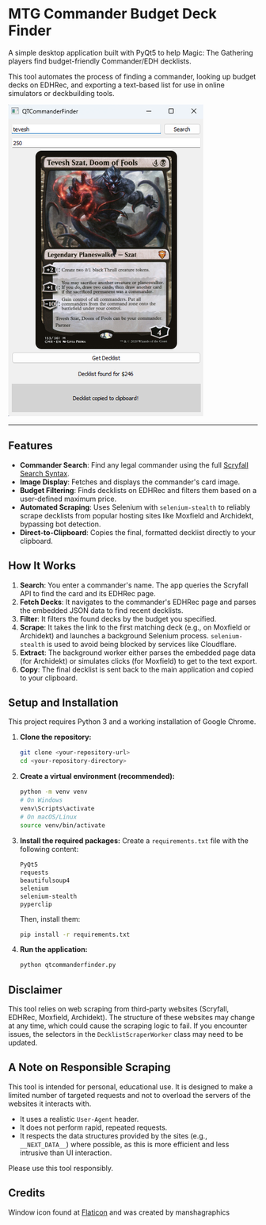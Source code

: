# MTG Commander Budget Deck Finder

A simple desktop application built with PyQt5 to help Magic: The Gathering players find budget-friendly Commander/EDH decklists.

This tool automates the process of finding a commander, looking up budget decks on EDHRec, and exporting a text-based list for use in online simulators or deckbuilding tools.

![App Screenshot](assets/qtcommanderfinder.png)

---

## Features

- **Commander Search**: Find any legal commander using the full [Scryfall Search Syntax](https://scryfall.com/docs/syntax).
- **Image Display**: Fetches and displays the commander's card image.
- **Budget Filtering**: Finds decklists on EDHRec and filters them based on a user-defined maximum price.
- **Automated Scraping**: Uses Selenium with `selenium-stealth` to reliably scrape decklists from popular hosting sites like Moxfield and Archidekt, bypassing bot detection.
- **Direct-to-Clipboard**: Copies the final, formatted decklist directly to your clipboard.

## How It Works

1.  **Search**: You enter a commander's name. The app queries the Scryfall API to find the card and its EDHRec page.
2.  **Fetch Decks**: It navigates to the commander's EDHRec page and parses the embedded JSON data to find recent decklists.
3.  **Filter**: It filters the found decks by the budget you specified.
4.  **Scrape**: It takes the link to the first matching deck (e.g., on Moxfield or Archidekt) and launches a background Selenium process. `selenium-stealth` is used to avoid being blocked by services like Cloudflare.
5.  **Extract**: The background worker either parses the embedded page data (for Archidekt) or simulates clicks (for Moxfield) to get to the text export.
6.  **Copy**: The final decklist is sent back to the main application and copied to your clipboard.

## Setup and Installation

This project requires Python 3 and a working installation of Google Chrome.

1.  **Clone the repository:**
    ```sh
    git clone <your-repository-url>
    cd <your-repository-directory>
    ```

2.  **Create a virtual environment (recommended):**
    ```sh
    python -m venv venv
    # On Windows
    venv\Scripts\activate
    # On macOS/Linux
    source venv/bin/activate
    ```

3.  **Install the required packages:**
    Create a `requirements.txt` file with the following content:
    ```
    PyQt5
    requests
    beautifulsoup4
    selenium
    selenium-stealth
    pyperclip
    ```
    Then, install them:
    ```sh
    pip install -r requirements.txt
    ```

4.  **Run the application:**
    ```sh
    python qtcommanderfinder.py
    ```

## Disclaimer

This tool relies on web scraping from third-party websites (Scryfall, EDHRec, Moxfield, Archidekt). The structure of these websites may change at any time, which could cause the scraping logic to fail. If you encounter issues, the selectors in the `DecklistScraperWorker` class may need to be updated.

## A Note on Responsible Scraping

This tool is intended for personal, educational use. It is designed to make a limited number of targeted requests and not to overload the servers of the websites it interacts with.

- It uses a realistic `User-Agent` header.
- It does not perform rapid, repeated requests.
- It respects the data structures provided by the sites (e.g., `__NEXT_DATA__`) where possible, as this is more efficient and less intrusive than UI interaction.

Please use this tool responsibly.

## Credits

Window icon found at [Flaticon](https://www.flaticon.com/free-icons/flash-cards) and was created by manshagraphics